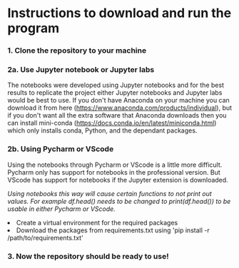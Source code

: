 # Instructions to download and run the program

### 1. Clone the repository to your machine

### 2a. Use Jupyter notebook or Jupyter labs

The notebooks were developed using Jupyter notebooks and for the
best results to replicate the project either Jupyter notebooks
and Jupyter labs would be best to use.
If you don't have Anaconda on your machine you can download
it from here (https://www.anaconda.com/products/individual), but
if you don't want all the extra software that Anaconda downloads
then you can install mini-conda (https://docs.conda.io/en/latest/miniconda.html) which only installs conda, Python, and the dependant
packages.

### 2b. Using Pycharm or VScode

Using the notebooks through Pycharm or VScode is a little more difficult. Pycharm only has support for notebooks in the professional version. But VScode has support for notebooks if the Jupyter extension
is downloaded.

*Using notebooks this way will cause certain functions to
not print out values.*
*For example df.head() needs to be changed to print(df.head())
to be usable in either Pycharm or VScode.*

<li>Create a virtual environment for the required packages</li>
<li>Download the packages from requirements.txt using 'pip install -r /path/to/requirements.txt'</li>

### 3. Now the repository should be ready to use!